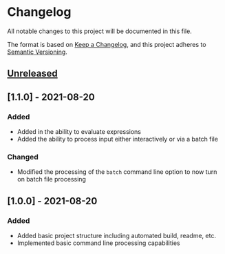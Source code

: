 # Changelog
All notable changes to this project will be documented in this file.

The format is based on [Keep a Changelog](https://keepachangelog.com/en/1.0.0/),
and this project adheres to [Semantic Versioning](https://semver.org/spec/v2.0.0.html).

## [Unreleased]

## [1.1.0] - 2021-08-20
### Added
- Added in the ability to evaluate expressions
- Added the ability to process input either interactively or via a batch file

### Changed
- Modified the processing of the `batch` command line option to now turn on batch file processing

## [1.0.0] - 2021-08-20
### Added
- Added basic project structure including automated build, readme, etc.
- Implemented basic command line processing capabilities

[Unreleased]: https://https://github.com/grifisaa/cs2263_hw01_solution/compare/v1.1.0...HEAD
[v1.1.0]: https://https://github.com/grifisaa/cs2263_hw01_solution/compare/v1.0.0...v1.1.0
[v1.0.0]: https://https://github.com/grifisaa/cs2263_hw01_solution/releases/tag/v0.0.1
